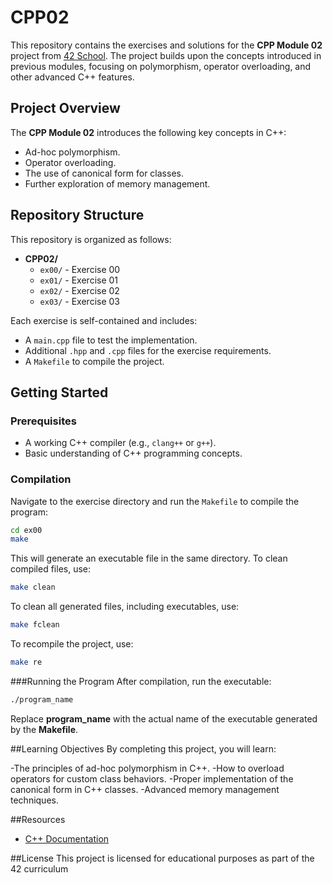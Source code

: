 # CPP02

This repository contains the exercises and solutions for the **CPP Module 02** project from [42 School](https://www.42.fr/). The project builds upon the concepts introduced in previous modules, focusing on polymorphism, operator overloading, and other advanced C++ features.

## Project Overview

The **CPP Module 02** introduces the following key concepts in C++:

- Ad-hoc polymorphism.
- Operator overloading.
- The use of canonical form for classes.
- Further exploration of memory management.


## Repository Structure

This repository is organized as follows:
- **CPP02/**
  - `ex00/` - Exercise 00
  - `ex01/` - Exercise 01
  - `ex02/` - Exercise 02
  - `ex03/` - Exercise 03


Each exercise is self-contained and includes:

- A `main.cpp` file to test the implementation.
- Additional `.hpp` and `.cpp` files for the exercise requirements.
- A `Makefile` to compile the project.

## Getting Started

### Prerequisites

- A working C++ compiler (e.g., `clang++` or `g++`).
- Basic understanding of C++ programming concepts.

### Compilation

Navigate to the exercise directory and run the `Makefile` to compile the program:

```sh
cd ex00
make
```

This will generate an executable file in the same directory.
To clean compiled files, use:

```sh
make clean
```

To clean all generated files, including executables, use:
```sh
make fclean
```

To recompile the project, use:
```sh
make re
```

###Running the Program
After compilation, run the executable:
```sh
./program_name
```

Replace **program_name** with the actual name of the executable generated by the **Makefile**.


##Learning Objectives
By completing this project, you will learn:

  -The principles of ad-hoc polymorphism in C++.
  -How to overload operators for custom class behaviors.
  -Proper implementation of the canonical form in C++ classes.
  -Advanced memory management techniques.

##Resources
 - [C++ Documentation](https://cplusplus.com/)

##License
  This project is licensed for educational purposes as part of the 42 curriculum
